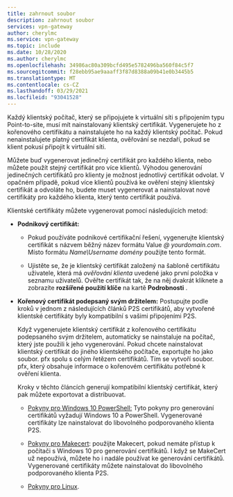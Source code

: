 ```yaml
---
title: zahrnout soubor
description: zahrnout soubor
services: vpn-gateway
author: cherylmc
ms.service: vpn-gateway
ms.topic: include
ms.date: 10/28/2020
ms.author: cherylmc
ms.openlocfilehash: 34986ac80a309bcfd495e5782496ba560f84c5f7
ms.sourcegitcommit: f28ebb95ae9aaaff3f87d8388a09b41e0b3445b5
ms.translationtype: MT
ms.contentlocale: cs-CZ
ms.lasthandoff: 03/29/2021
ms.locfileid: "93041528"
---
```

Každý klientský počítač, který se připojujete k virtuální síti s připojením typu Point-to-site, musí mít nainstalovaný klientský certifikát. Vygenerujete ho z kořenového certifikátu a nainstalujete ho na každý klientský počítač. Pokud nenainstalujete platný certifikát klienta, ověřování se nezdaří, pokud se klient pokusí připojit k virtuální síti.

Můžete buď vygenerovat jedinečný certifikát pro každého klienta, nebo můžete použít stejný certifikát pro více klientů. Výhodou generování jedinečných certifikátů pro klienty je možnost jednotlivý certifikát odvolat. V opačném případě, pokud více klientů používá ke ověření stejný klientský certifikát a odvoláte ho, budete muset vygenerovat a nainstalovat nové certifikáty pro každého klienta, který tento certifikát používá.

Klientské certifikáty můžete vygenerovat pomocí následujících metod:

* **Podnikový certifikát:**

  * Pokud používáte podnikové certifikační řešení, vygenerujte klientský certifikát s názvem běžný název formátu Value *\@ yourdomain.com*. Místo formátu *Name\Username domény* použijte tento formát.

  * Ujistěte se, že je klientský certifikát založený na šabloně certifikátu uživatele, která má *ověřování klienta* uvedené jako první položka v seznamu uživatelů. Ověřte certifikát tak, že na něj dvakrát kliknete a zobrazíte **rozšířené použití klíče** na kartě **Podrobnosti** .

* **Kořenový certifikát podepsaný svým držitelem:** Postupujte podle kroků v jednom z následujících článků P2S certifikátů, aby vytvořené klientské certifikáty byly kompatibilní s vašimi připojeními P2S.

  Když vygenerujete klientský certifikát z kořenového certifikátu podepsaného svým držitelem, automaticky se nainstaluje na počítač, který jste použili k jeho vygenerování. Pokud chcete nainstalovat klientský certifikát do jiného klientského počítače, exportujte ho jako soubor. pfx spolu s celým řetězem certifikátů. Tím se vytvoří soubor. pfx, který obsahuje informace o kořenovém certifikátu potřebné k ověření klienta.

  Kroky v těchto článcích generují kompatibilní klientský certifikát, který pak můžete exportovat a distribuovat.

  * [Pokyny pro Windows 10 PowerShell:](../articles/vpn-gateway/vpn-gateway-certificates-point-to-site.md#clientcert) Tyto pokyny pro generování certifikátů vyžadují Windows 10 a PowerShell. Vygenerované certifikáty lze nainstalovat do libovolného podporovaného klienta P2S.

  * [Pokyny pro Makecert](../articles/vpn-gateway/vpn-gateway-certificates-point-to-site-makecert.md): použijte Makecert, pokud nemáte přístup k počítači s Windows 10 pro generování certifikátů. I když se MakeCert už nepoužívá, můžete ho i nadále používat ke generování certifikátů. Vygenerované certifikáty můžete nainstalovat do libovolného podporovaného klienta P2S.

  * [Pokyny pro Linux](../articles/vpn-gateway/vpn-gateway-certificates-point-to-site-linux.md).